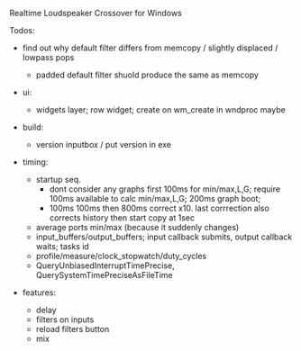 Realtime Loudspeaker Crossover for Windows

Todos:

 - find out why default filter differs from memcopy / slightly displaced / lowpass pops
	- padded default filter shuold produce the same as memcopy

 - ui:
    - widgets layer; row widget; create on wm_create in wndproc maybe

 - build:
    - version inputbox / put version in exe

 - timing:
    - startup seq.
        - dont consider any graphs first 100ms for min/max,L,G; require 100ms available to calc min/max,L,G; 200ms graph boot;
		- 100ms 100ms then 800ms correct x10. last corrrection also corrects history then start copy at 1sec
    - average ports min/max (because it suddenly changes)
	- input_buffers/output_buffers; input callback submits, output callback waits; tasks id
	- profile/measure/clock_stopwatch/duty_cycles
    - QueryUnbiasedInterruptTimePrecise, QuerySystemTimePreciseAsFileTime

 - features:
    - delay
    - filters on inputs
	- reload filters button
	- mix
